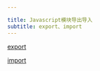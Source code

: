 ```yaml
---

title: Javascript模块导出导入
subtitle: export、import
---
```


[export](https://developer.mozilla.org/zh-CN/docs/Web/JavaScript/Reference/Statements/export)

[import](https://developer.mozilla.org/zh-CN/docs/Web/JavaScript/Reference/Statements/import)

